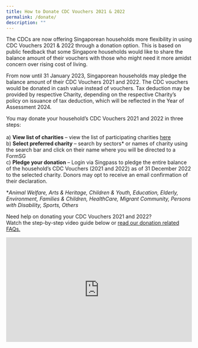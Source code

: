 ```yaml
---
title: How to Donate CDC Vouchers 2021 & 2022
permalink: /donate/
description: ""
---
```

The CDCs are now offering Singaporean households more flexibility in using CDC Vouchers 2021 & 2022 through a donation option.  This is based on public feedback that some Singapore households would like to share the balance amount of their vouchers with those who might need it more amidst concern over rising cost of living.  

From now until 31 January 2023, Singaporean households may pledge the balance amount of their CDC Vouchers 2021 and 2022.  The CDC vouchers would be donated in cash value instead of vouchers. Tax deduction may be provided by respective Charity, depending on the respective Charity’s policy on issuance of tax deduction, which will be reflected in the Year of Assessment 2024. 

You may donate your household’s CDC Vouchers 2021 and 2022 in three steps:<br><br>
a)	**View list of charities** – view the list of participating charities [here](/donate/charities/)<br>
b)	**Select preferred charity** – search by sectors* or names of charity using the search bar and click on their name where you will be directed to a FormSG<br>
c)	**Pledge your donation** – Login via Singpass to pledge the entire balance of the household’s CDC Vouchers (2021 and 2022) as of 31 December 2022 to the selected charity. Donors may opt to receive an email confirmation of their declaration.

**Animal Welfare, Arts & Heritage, Children & Youth, Education, Elderly, Environment, Families & Children, HealthCare, Migrant Community, Persons with Disability, Sports, Others*

Need help on donating your CDC Vouchers 2021 and 2022?<br>
Watch the step-by-step video guide below or [read our donation related FAQs.](/donate/FAQ/)

<style>
 .youtubecontainer {
    position: relative;
    width: 100%;
    height: 0;
    padding-bottom: 56.25%;
}
.youtubevideo {
    position: absolute;
    top: 0;
    left: 0;
    width: 100%;
    height: 100%;
}
</style>

<div class="youtubecontainer">
<iframe class="youtubevideo" src="https://www.youtube.com/embed/ht6cCIce1Es" title="YouTube video player" frameborder="0" allow="accelerometer; autoplay; clipboard-write; encrypted-media; gyroscope; picture-in-picture" allowfullscreen></iframe>
	</div>